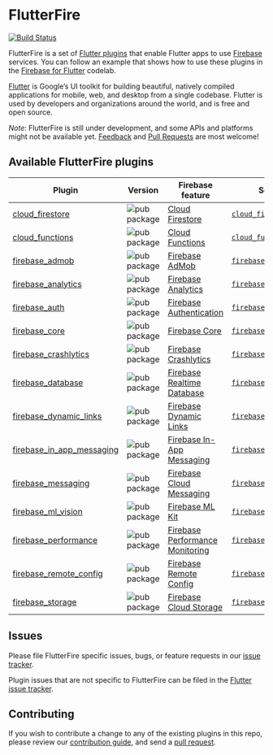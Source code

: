 # FlutterFire

[![Build Status](https://api.cirrus-ci.com/github/FirebaseExtended/flutterfire.svg)](https://cirrus-ci.com/github/FirebaseExtended/flutterfire/master)

FlutterFire is a set of [Flutter plugins](https://flutter.io/platform-plugins/)
that enable Flutter apps to use [Firebase](https://firebase.google.com/) services. You can follow an example that shows how to use these plugins in the [Firebase for Flutter](https://codelabs.developers.google.com/codelabs/flutter-firebase/index.html#0) codelab.

[Flutter](https://flutter.dev) is Google’s UI toolkit for building beautiful, natively compiled applications for mobile, web, and desktop from a single codebase. Flutter is used by developers and organizations around the world, and is free and open source.

*Note*: FlutterFire is still under development, and some APIs and platforms might not be available yet.
[Feedback](https://github.com/FirebaseExtended/flutterfire/issues) and [Pull Requests](https://github.com/FirebaseExtended/flutterfire/pulls) are most welcome!

## Available FlutterFire plugins

| Plugin | Version | Firebase feature | Source code | Web? |
|---|---|---|---|---|
| [cloud_firestore][firestore_pub] | ![pub package][firestore_badge] | [Cloud Firestore][firestore_product] | [`cloud_firestore`][firestore_code] | |
| [cloud_functions][functions_pub] | ![pub package][functions_badge] | [Cloud Functions][functions_product] | [`cloud_functions`][functions_code] | |
| [firebase_admob][admob_pub] | ![pub package][admob_badge] | [Firebase AdMob][admob_product] | [`firebase_admob`][admob_code] | |
| [firebase_analytics][analytics_pub] | ![pub package][analytics_badge] | [Firebase Analytics][analytics_product] | [`firebase_analytics`][analytics_code] | |
| [firebase_auth][auth_pub] | ![pub package][auth_badge] | [Firebase Authentication][auth_product] | [`firebase_auth`][auth_code] | <img src="https://user-images.githubusercontent.com/394889/70172910-9174c880-1686-11ea-8e2e-3d8c1cc78cce.png" alt="hummingbird" width="25"> |
| [firebase_core][core_pub] | ![pub package][core_badge] | [Firebase Core][core_product] | [`firebase_core`][core_code] | <img src="https://user-images.githubusercontent.com/394889/70172910-9174c880-1686-11ea-8e2e-3d8c1cc78cce.png" alt="hummingbird" width="25"> |
| [firebase_crashlytics][crash_pub] | ![pub package][crash_badge] | [Firebase Crashlytics][crash_product] | [`firebase_crashlytics`][crash_code] | |
| [firebase_database][database_pub] | ![pub package][database_badge] | [Firebase Realtime Database][database_product] | [`firebase_database`][database_code] | |
| [firebase_dynamic_links][dynamic_links_pub] | ![pub package][dynamic_links_badge] | [Firebase Dynamic Links][dynamic_links_product] | [`firebase_dynamic_links`][dynamic_links_code] | |
| [firebase_in_app_messaging][in_app_messaging_pub] | ![pub package][in_app_messaging_badge] | [Firebase In-App Messaging][in_app_messaging_product] | [`firebase_in_app_messaging`][in_app_messaging_code] | |
| [firebase_messaging][messaging_pub] | ![pub package][messaging_badge] | [Firebase Cloud Messaging][messaging_product] | [`firebase_messaging`][messaging_code] | |
| [firebase_ml_vision][ml_vision_pub] | ![pub package][ml_vision_badge] | [Firebase ML Kit][ml_vision_product] | [`firebase_ml_vision`][ml_vision_code] | |
| [firebase_performance][performance_pub] | ![pub package][performance_badge] | [Firebase Performance Monitoring][performance_product] | [`firebase_performance`][performance_code] | |
| [firebase_remote_config][remote_config_pub] | ![pub package][remote_config_badge] | [Firebase Remote Config][remote_config_product] | [`firebase_remote_config`][remote_config_code] | |
| [firebase_storage][storage_pub] | ![pub package][storage_badge] | [Firebase Cloud Storage][storage_product] | [`firebase_storage`][storage_code] | |

[admob_pub]: https://pub.dartlang.org/packages/firebase_admob
[admob_product]: https://firebase.google.com/docs/admob/
[admob_code]: https://github.com/FirebaseExtended/flutterfire/tree/master/packages/firebase_admob
[admob_badge]: https://img.shields.io/pub/v/firebase_admob.svg

[analytics_pub]: https://pub.dartlang.org/packages/firebase_analytics
[analytics_product]: https://firebase.google.com/products/analytics/
[analytics_code]: https://github.com/FirebaseExtended/flutterfire/tree/master/packages/firebase_analytics
[analytics_badge]: https://img.shields.io/pub/v/firebase_analytics.svg

[auth_pub]: https://pub.dartlang.org/packages/firebase_auth
[auth_product]: https://firebase.google.com/products/auth/
[auth_code]: https://github.com/FirebaseExtended/flutterfire/tree/master/packages/firebase_auth
[auth_badge]: https://img.shields.io/pub/v/firebase_auth.svg

[core_pub]: https://pub.dartlang.org/packages/firebase_core
[core_product]: https://firebase.google.com/
[core_code]: https://github.com/FirebaseExtended/flutterfire/tree/master/packages/firebase_core
[core_badge]: https://img.shields.io/pub/v/firebase_core.svg

[crash_pub]: https://pub.dartlang.org/packages/firebase_crashlytics
[crash_product]: https://firebase.google.com/products/crashlytics/
[crash_code]: https://github.com/FirebaseExtended/flutterfire/tree/master/packages/firebase_crashlytics
[crash_badge]: https://img.shields.io/pub/v/firebase_crashlytics.svg

[database_pub]: https://pub.dartlang.org/packages/firebase_database
[database_product]: https://firebase.google.com/products/database/
[database_code]: https://github.com/FirebaseExtended/flutterfire/tree/master/packages/firebase_database
[database_badge]: https://img.shields.io/pub/v/firebase_database.svg

[dynamic_links_pub]: https://pub.dartlang.org/packages/firebase_dynamic_links
[dynamic_links_product]: https://firebase.google.com/products/dynamic-links/
[dynamic_links_code]: https://github.com/FirebaseExtended/flutterfire/tree/master/packages/firebase_dynamic_links
[dynamic_links_badge]: https://img.shields.io/pub/v/firebase_dynamic_links.svg

[firestore_pub]: https://pub.dartlang.org/packages/cloud_firestore
[firestore_product]: https://firebase.google.com/products/firestore/
[firestore_code]: https://github.com/FirebaseExtended/flutterfire/tree/master/packages/cloud_firestore
[firestore_badge]: https://img.shields.io/pub/v/cloud_firestore.svg

[functions_pub]: https://pub.dartlang.org/packages/cloud_functions
[functions_product]: https://firebase.google.com/products/functions/
[functions_code]: https://github.com/FirebaseExtended/flutterfire/tree/master/packages/cloud_functions
[functions_badge]: https://img.shields.io/pub/v/cloud_functions.svg

[in_app_messaging_pub]: https://pub.dartlang.org/packages/firebase_in_app_messaging
[in_app_messaging_product]: https://firebase.google.com/products/in-app-messaging/
[in_app_messaging_code]: https://github.com/FirebaseExtended/flutterfire/tree/master/packages/firebase_in_app_messaging
[in_app_messaging_badge]: https://img.shields.io/pub/v/firebase_in_app_messaging.svg

[messaging_pub]: https://pub.dartlang.org/packages/firebase_messaging
[messaging_product]: https://firebase.google.com/products/cloud-messaging/
[messaging_code]: https://github.com/FirebaseExtended/flutterfire/tree/master/packages/firebase_messaging
[messaging_badge]: https://img.shields.io/pub/v/firebase_messaging.svg

[ml_vision_pub]: https://pub.dartlang.org/packages/firebase_ml_vision
[ml_vision_product]: https://firebase.google.com/products/ml-kit/
[ml_vision_code]: https://github.com/FirebaseExtended/flutterfire/tree/master/packages/firebase_ml_vision
[ml_vision_badge]: https://img.shields.io/pub/v/firebase_ml_vision.svg

[performance_pub]: https://pub.dartlang.org/packages/firebase_performance
[performance_product]: https://firebase.google.com/products/performance/
[performance_code]: https://github.com/FirebaseExtended/flutterfire/tree/master/packages/firebase_performance
[performance_badge]: https://img.shields.io/pub/v/firebase_performance.svg

[remote_config_pub]: https://pub.dartlang.org/packages/firebase_remote_config
[remote_config_product]: https://firebase.google.com/products/remote-config/
[remote_config_code]: https://github.com/FirebaseExtended/flutterfire/tree/master/packages/firebase_remote_config
[remote_config_badge]: https://img.shields.io/pub/v/firebase_remote_config.svg

[storage_pub]: https://pub.dartlang.org/packages/firebase_storage
[storage_product]: https://firebase.google.com/products/storage/
[storage_code]: https://github.com/FirebaseExtended/flutterfire/tree/master/packages/firebase_storage
[storage_badge]: https://img.shields.io/pub/v/firebase_storage.svg

## Issues

Please file FlutterFire specific issues, bugs, or feature requests in our [issue tracker](https://github.com/FirebaseExtended/flutterfire/issues/new).

Plugin issues that are not specific to FlutterFire can be filed in the [Flutter issue tracker](https://github.com/flutter/flutter/issues/new).

## Contributing

If you wish to contribute a change to any of the existing plugins in this repo,
please review our [contribution guide](https://github.com/FirebaseExtended/flutterfire/blob/master/CONTRIBUTING.md),
and send a [pull request](https://github.com/FirebaseExtended/flutterfire/pulls).

